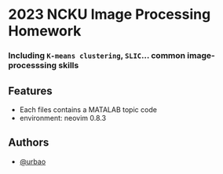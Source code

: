 # 2023 NCKU Image Processing Homework

### Including `K-means clustering`, `SLIC`... common image-processsing skills

## Features
- Each files contains a MATALAB topic code
- environment: neovim 0.8.3

## Authors
- [@urbao](https://www.github.com/urbao)
